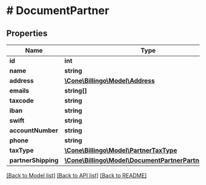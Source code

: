 # # DocumentPartner

## Properties

Name | Type | Description | Notes
------------ | ------------- | ------------- | -------------
**id** | **int** |  | [optional]
**name** | **string** |  | [optional]
**address** | [**\Cone\Billingo\Model\Address**](Address.md) |  | [optional]
**emails** | **string[]** |  | [optional]
**taxcode** | **string** |  | [optional]
**iban** | **string** |  | [optional]
**swift** | **string** |  | [optional]
**accountNumber** | **string** |  | [optional]
**phone** | **string** |  | [optional]
**taxType** | [**\Cone\Billingo\Model\PartnerTaxType**](PartnerTaxType.md) |  | [optional]
**partnerShipping** | [**\Cone\Billingo\Model\DocumentPartnerPartnerShipping**](DocumentPartnerPartnerShipping.md) |  | [optional]

[[Back to Model list]](../../README.md#models) [[Back to API list]](../../README.md#endpoints) [[Back to README]](../../README.md)
